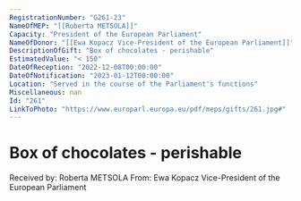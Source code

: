 ```yaml
---
RegistrationNumber: "G261-23"
NameOfMEP: "[[Roberta METSOLA]]"
Capacity: "President of the European Parliament"
NameOfDonor: "[[Ewa Kopacz Vice-President of the European Parliament]]"
DescriptionOfGift: "Box of chocolates - perishable"
EstimatedValue: "< 150"
DateOfReception: "2022-12-08T00:00:00"
DateOfNotification: "2023-01-12T00:00:00"
Location: "Served in the course of the Parliament's functions"
Miscellaneous: nan
Id: "261"
LinkToPhoto: "https://www.europarl.europa.eu/pdf/meps/gifts/261.jpg#"
---
```


# Box of chocolates - perishable

Received by: Roberta METSOLA
From: Ewa Kopacz Vice-President of the European Parliament
